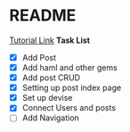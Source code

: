 # README
[Tutorial Link](https://medium.com/@deallen7/how-to-build-a-forum-with-ruby-on-rails-3249870a72d2)
**Task List**
- [x] Add Post
- [x] Add haml and other gems
- [x] Add post CRUD 
- [x] Setting up post index page
- [x] Set up devise
- [x] Connect Users and posts
- [ ] Add Navigation